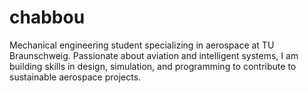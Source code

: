 # chabbou
Mechanical engineering student specializing in aerospace at TU Braunschweig. Passionate about aviation and intelligent systems, I am building skills in design, simulation, and programming to contribute to sustainable aerospace projects.

